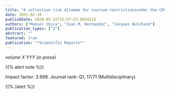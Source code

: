 ```yaml
---
title: "A collective risk dilemma for tourism restrictionsunder the COVID-19 context"
date: 2021-02-16
publishDate: 2020-05-15T15:57:23.093411Z
authors: ["Manuel Chica", "Juan M. Hernandez", "Jacques Bulchand"]
publication_types: ["2"]
abstract: ""
featured: true
publication: "*Scientific Reports*"
---
```



_volume X YYY (in press)_


{{% alert note %}}

Impact factor: 3.998. Journal rank: Q1, 17/71 (Multidisciplinary)

{{% /alert %}}
